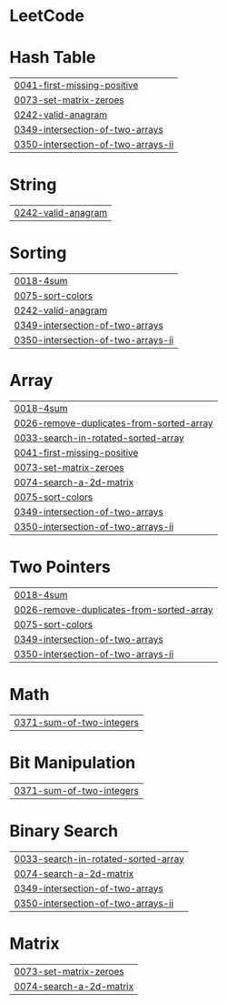 # LeetCode


# Hash Table
|  |
| ------- |
| [0041-first-missing-positive](https://github.com/sk-0507/LeetCode/tree/master/0041-first-missing-positive) |
| [0073-set-matrix-zeroes](https://github.com/sk-0507/LeetCode/tree/master/0073-set-matrix-zeroes) |
| [0242-valid-anagram](https://github.com/sk-0507/LeetCode/tree/master/0242-valid-anagram) |
| [0349-intersection-of-two-arrays](https://github.com/sk-0507/LeetCode/tree/master/0349-intersection-of-two-arrays) |
| [0350-intersection-of-two-arrays-ii](https://github.com/sk-0507/LeetCode/tree/master/0350-intersection-of-two-arrays-ii) |
# String
|  |
| ------- |
| [0242-valid-anagram](https://github.com/sk-0507/LeetCode/tree/master/0242-valid-anagram) |
# Sorting
|  |
| ------- |
| [0018-4sum](https://github.com/sk-0507/LeetCode/tree/master/0018-4sum) |
| [0075-sort-colors](https://github.com/sk-0507/LeetCode/tree/master/0075-sort-colors) |
| [0242-valid-anagram](https://github.com/sk-0507/LeetCode/tree/master/0242-valid-anagram) |
| [0349-intersection-of-two-arrays](https://github.com/sk-0507/LeetCode/tree/master/0349-intersection-of-two-arrays) |
| [0350-intersection-of-two-arrays-ii](https://github.com/sk-0507/LeetCode/tree/master/0350-intersection-of-two-arrays-ii) |
# Array
|  |
| ------- |
| [0018-4sum](https://github.com/sk-0507/LeetCode/tree/master/0018-4sum) |
| [0026-remove-duplicates-from-sorted-array](https://github.com/sk-0507/LeetCode/tree/master/0026-remove-duplicates-from-sorted-array) |
| [0033-search-in-rotated-sorted-array](https://github.com/sk-0507/LeetCode/tree/master/0033-search-in-rotated-sorted-array) |
| [0041-first-missing-positive](https://github.com/sk-0507/LeetCode/tree/master/0041-first-missing-positive) |
| [0073-set-matrix-zeroes](https://github.com/sk-0507/LeetCode/tree/master/0073-set-matrix-zeroes) |
| [0074-search-a-2d-matrix](https://github.com/sk-0507/LeetCode/tree/master/0074-search-a-2d-matrix) |
| [0075-sort-colors](https://github.com/sk-0507/LeetCode/tree/master/0075-sort-colors) |
| [0349-intersection-of-two-arrays](https://github.com/sk-0507/LeetCode/tree/master/0349-intersection-of-two-arrays) |
| [0350-intersection-of-two-arrays-ii](https://github.com/sk-0507/LeetCode/tree/master/0350-intersection-of-two-arrays-ii) |
# Two Pointers
|  |
| ------- |
| [0018-4sum](https://github.com/sk-0507/LeetCode/tree/master/0018-4sum) |
| [0026-remove-duplicates-from-sorted-array](https://github.com/sk-0507/LeetCode/tree/master/0026-remove-duplicates-from-sorted-array) |
| [0075-sort-colors](https://github.com/sk-0507/LeetCode/tree/master/0075-sort-colors) |
| [0349-intersection-of-two-arrays](https://github.com/sk-0507/LeetCode/tree/master/0349-intersection-of-two-arrays) |
| [0350-intersection-of-two-arrays-ii](https://github.com/sk-0507/LeetCode/tree/master/0350-intersection-of-two-arrays-ii) |
# Math
|  |
| ------- |
| [0371-sum-of-two-integers](https://github.com/sk-0507/LeetCode/tree/master/0371-sum-of-two-integers) |
# Bit Manipulation
|  |
| ------- |
| [0371-sum-of-two-integers](https://github.com/sk-0507/LeetCode/tree/master/0371-sum-of-two-integers) |
# Binary Search
|  |
| ------- |
| [0033-search-in-rotated-sorted-array](https://github.com/sk-0507/LeetCode/tree/master/0033-search-in-rotated-sorted-array) |
| [0074-search-a-2d-matrix](https://github.com/sk-0507/LeetCode/tree/master/0074-search-a-2d-matrix) |
| [0349-intersection-of-two-arrays](https://github.com/sk-0507/LeetCode/tree/master/0349-intersection-of-two-arrays) |
| [0350-intersection-of-two-arrays-ii](https://github.com/sk-0507/LeetCode/tree/master/0350-intersection-of-two-arrays-ii) |
# Matrix
|  |
| ------- |
| [0073-set-matrix-zeroes](https://github.com/sk-0507/LeetCode/tree/master/0073-set-matrix-zeroes) |
| [0074-search-a-2d-matrix](https://github.com/sk-0507/LeetCode/tree/master/0074-search-a-2d-matrix) |